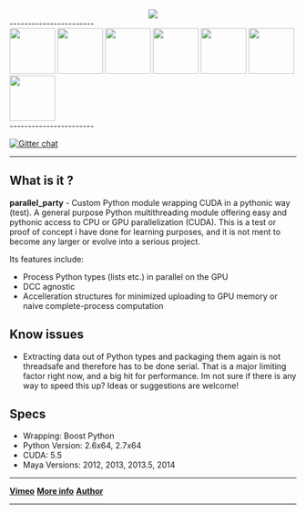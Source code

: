 

<div align="center">
	<a href="https://vimeo.com/timmwagener/parallelparty" target="_blank"><img src="http://www.kiiia.com/parallel_party/repo_images/parallel_party_5.jpg"></a>
</div>
-----------------------
<div align="left">
	<a href="http://www.kiiia.com/parallel_party/repo_images/parallel_party_1.jpg" target="_blank"><img width="80" height="80" src="http://www.kiiia.com/parallel_party/repo_images/parallel_party_1_thumb.jpg"></a>
	<a href="http://www.kiiia.com/parallel_party/repo_images/parallel_party_2.jpg" target="_blank"><img width="80" height="80" src="http://www.kiiia.com/parallel_party/repo_images/parallel_party_2_thumb.jpg"></a>
	<a href="http://www.kiiia.com/parallel_party/repo_images/parallel_party_3.jpg" target="_blank"><img width="80" height="80" src="http://www.kiiia.com/parallel_party/repo_images/parallel_party_3_thumb.jpg"></a>
	<a href="http://www.kiiia.com/parallel_party/repo_images/parallel_party_4.jpg" target="_blank"><img width="80" height="80" src="http://www.kiiia.com/parallel_party/repo_images/parallel_party_4_thumb.jpg"></a>
	<a href="http://www.kiiia.com/parallel_party/repo_images/parallel_party_5.jpg" target="_blank"><img width="80" height="80" src="http://www.kiiia.com/parallel_party/repo_images/parallel_party_5_thumb.jpg"></a>
	<a href="http://www.kiiia.com/parallel_party/repo_images/parallel_party_6.jpg" target="_blank"><img width="80" height="80" src="http://www.kiiia.com/parallel_party/repo_images/parallel_party_6_thumb.jpg"></a>
	<a href="http://www.kiiia.com/parallel_party/repo_images/parallel_party_7.jpg" target="_blank"><img width="80" height="80" src="http://www.kiiia.com/parallel_party/repo_images/parallel_party_7_thumb.jpg"></a>
</div>
-----------------------

[![Gitter chat](https://badges.gitter.im/gitterHQ/gitter.png)](https://gitter.im/timmwagener/tw_cloth_solver)

-----------------------


What is it ?
-----------------------
**parallel_party** - Custom Python module wrapping CUDA in a pythonic way (test). A general purpose Python multithreading module offering easy and pythonic access to CPU or GPU parallelization (CUDA).
This is a test or proof of concept i have done for learning purposes, and it is not ment to become any larger or evolve into a serious project.


Its features include:
* Process Python types (lists etc.) in parallel on the GPU
* DCC agnostic
* Accelleration structures for minimized uploading to GPU memory or naive complete-process computation


Know issues
-----------------------
* Extracting data out of Python types and packaging them again is not threadsafe and therefore has to be done serial. That is a major limiting factor right now, and a big hit for performance. Im not sure if there is any way to speed this up? Ideas or suggestions are welcome!


Specs
-----------------------
* Wrapping: Boost Python
* Python Version: 2.6x64, 2.7x64
* CUDA: 5.5
* Maya Versions: 2012, 2013, 2013.5, 2014


-----------------------

[**Vimeo**](https://vimeo.com/timmwagener/parallelparty) [**More info**](http://www.timmwagener.com/parallel_party.html) [**Author**](http://www.timmwagener.com/)

-----------------------